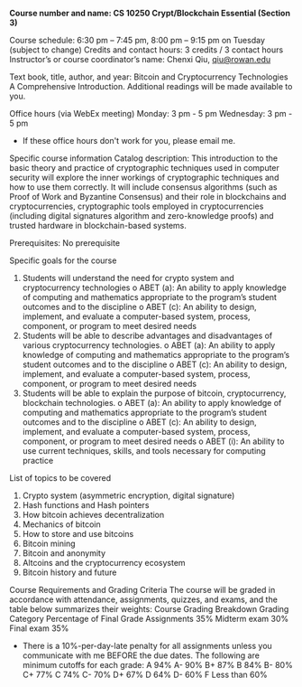 **Course number and name:	CS 10250 Crypt/Blockchain Essential (Section 3)**

Course schedule:	6:30 pm – 7:45 pm, 8:00 pm – 9:15 pm on Tuesday (subject to change)
Credits and contact hours:	3 credits / 3 contact hours
Instructor’s or course coordinator’s name:	Chenxi Qiu, qiu@rowan.edu

Text book, title, author, and year: 	Bitcoin and Cryptocurrency Technologies
A Comprehensive Introduction.
Additional readings will be made available to you.

Office hours (via WebEx meeting)
Monday: 3 pm - 5 pm 
Wednesday:  3 pm - 5 pm  
* If these office hours don't work for you, please email me. 


Specific course information
Catalog description:	This introduction to the basic theory and practice of cryptographic techniques used in computer security will explore the inner workings of cryptographic techniques and how to use them correctly. It will include consensus algorithms (such as Proof of Work and Byzantine Consensus) and their role in blockchains and cryptocurrencies, cryptographic tools employed in cryptocurrencies (including digital signatures algorithm and zero-knowledge proofs) and trusted hardware in blockchain-based systems. 

Prerequisites: 	No prerequisite

Specific goals for the course
1.	Students will understand the need for crypto system and cryptocurrency technologies
o	ABET (a): An ability to apply knowledge of computing and mathematics appropriate to the program’s student outcomes and to the discipline 
o	ABET (c): An ability to design, implement, and evaluate a computer-based system, process, component, or program to meet desired needs
2.	Students will be able to describe advantages and disadvantages of various cryptocurrency technologies.
o	ABET (a): An ability to apply knowledge of computing and mathematics appropriate to the program’s student outcomes and to the discipline 
o	ABET (c): An ability to design, implement, and evaluate a computer-based system, process, component, or program to meet desired needs
3.	Students will be able to explain the purpose of bitcoin, cryptocurrency, blockchain technologies. 
o	ABET (a): An ability to apply knowledge of computing and mathematics appropriate to the program’s student outcomes and to the discipline 
o	ABET (c): An ability to design, implement, and evaluate a computer-based system, process, component, or program to meet desired needs
o	ABET (i): An ability to use current techniques, skills, and tools necessary for computing practice

List of topics to be covered 
1. Crypto system (asymmetric encryption, digital signature) 
2. Hash functions and Hash pointers
3. How bitcoin achieves decentralization 
4. Mechanics of bitcoin
5. How to store and use bitcoins 
6. Bitcoin mining
7. Bitcoin and anonymity
8. Altcoins and the cryptocurrency ecosystem 
9. Bitcoin history and future

Course Requirements and Grading Criteria
The course will be graded in accordance with attendance, assignments, quizzes, and exams, and the table below summarizes their weights:
Course Grading Breakdown
Grading Category	Percentage of Final Grade
Assignments	35%
Midterm exam	30%
Final exam	35%

* There is a 10%-per-day-late penalty for all assignments unless you communicate with me BEFORE the due dates. 
The following are minimum cutoffs for each grade:
A 	94%
A- 	90%
B+	87%
B	84%
B- 	80%
C+	77%
C	74%
C-	70%
D+	67%
D	64%
D-	60%
F	Less than 60%


